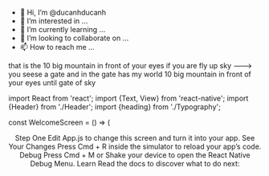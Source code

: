 - 👋 Hi, I’m @ducanhducanh
- 👀 I’m interested in ...
- 🌱 I’m currently learning ...
- 💞️ I’m looking to collaborate on ...
- 📫 How to reach me ...

<!---
ducanhducanh/ducanhducanh is a ✨ special ✨ repository because its `README.md` (this file) appears on your GitHub profile.
You can click the Preview link to take a look at your changes.
--->
that is the 10 big mountain in front of your eyes
if you are fly up sky ---> you seese a gate and in the gate has my world
10 big mountain in front of your eyes until gate of sky

import React from 'react';
import {Text, View} from 'react-native';
import {Header} from './Header';
import {heading} from './Typography';

const WelcomeScreen = () => (
  <View>
    <Header title="Welcome to React Native"/>
    <Text style={heading}>Step One</Text>
    <Text>
      Edit App.js to change this screen and turn it
      into your app.
    </Text>
    <Text style={heading}>See Your Changes</Text>
    <Text>
      Press Cmd + R inside the simulator to reload
      your app’s code.
    </Text>
    <Text style={heading}>Debug</Text>
    <Text>
      Press Cmd + M or Shake your device to open the
      React Native Debug Menu.
    </Text>
    <Text style={heading}>Learn</Text>
    <Text>
      Read the docs to discover what to do next:
    </Text>
   </View>
